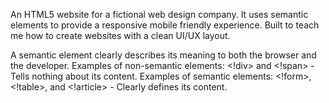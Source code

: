 An HTML5 website for a fictional web design company. It uses semantic elements to provide a responsive mobile friendly experience. Built to teach me how to create websites with a clean UI/UX layout.

A semantic element clearly describes its meaning to both the browser and the developer.
Examples of non-semantic elements: <!div> and <!span> - Tells nothing about its content.
Examples of semantic elements: <!form>, <!table>, and <!article> - Clearly defines its content.
